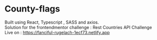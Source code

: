 # County-flags

Built using React, Typescript , SASS and axios.\
Solution for the frontendmentor challenge : Rest Countries API Challenge\
Live on : https://fanciful-rugelach-1ecf73.netlify.app
